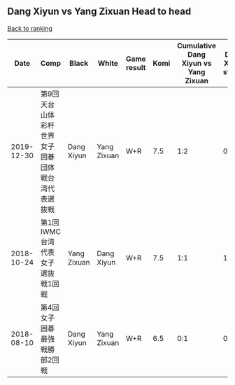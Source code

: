 ## Dang Xiyun vs Yang Zixuan Head to head

[Back to ranking](../../index.md)




| **Date** | **Comp** | **Black** | **White** | **Game result** | **Komi** | **Cumulative Dang Xiyun vs Yang Zixuan** | **Dang Xiyun streak** | **Yang Zixuan streak** | 
| --- | --- | --- | --- | --- | --- | --- | --- | --- |
| 2019-12-30 | 第9回天台山体彩杯世界女子囲碁団体戦台湾代表選抜戦 | Dang Xiyun | Yang Zixuan | W+R | 7.5 | 1:2 | 0 | 1 | 
| 2018-10-24 | 第1回IWMC台湾代表女子選抜戦1回戦 | Yang Zixuan | Dang Xiyun | W+R | 7.5 | 1:1 | 1 | 0 | 
| 2018-08-10 | 第4回女子囲碁最強戦勝部2回戦 | Dang Xiyun | Yang Zixuan | W+R | 6.5 | 0:1 | 0 | 1 |




